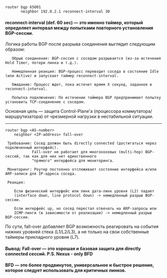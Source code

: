   	router bgp 65001
           neighbor 192.0.2.1 reconnect-interval 30

 #### reconnect-interval (def. 60 sec) — это именно таймер, который определяет интервал между попытками повторного установления BGP-сессии.

 Логика работы BGP после разрыва соединения выглядит следующим образом:

       Обрыв соединения: BGP-сессия с соседом разрывается (из-за истечения Hold Timer, потери линка и т.д.).

       Немедленная реакция: BGP-процесс переводит соседа в состояние Idle (или Active) и запускает таймер reconnect-interval.

       Ожидание: Процесс ждет, пока истечет время X секунд, заданное в reconnect-interval.

       Попытка подключения: По истечении таймера BGP предпринимает попытку установить TCP-соединение с соседом.
	
 Основная цель — защита Control-Plane'а (процессора коммутатора/маршрутизатора) от чрезмерной нагрузки в нестабильной ситуации.

---
	router bgp <AS-number>
  		neighbor <IP-address> fall-over

	 Требование: Сосед должен быть directly connected (достигаться через подключенный интерфейс). 
                Fall-over не работает для многохоховых (multi-hop) BGP-сессий, так как для них нет единственного
				"прямого" интерфейса для мониторинга.

     Мониторинг: Роутер постоянно отслеживает состояние интерфейса и/или ARP-записи для IP-адреса соседа.

     Реакция:

        Если физический интерфейс или линк дата-линк уровня (L2) падает 
		(interface down, line protocol down) -> немедленный разрыв BGP-сессии.

        Если интерфейс up, но сосед перестал отвечать на ARP-запросы или 
		ICMP-пинги (в зависимости от реализации) -> немедленный разрыв BGP-сессии.

  По сути, fall-over добавляет BGP возможность реагировать на события нижних уровней стека (L1/L2/L3),
  а не только на свои собственные таймеры прикладного уровня (L7).
  
  #### Вывод: Fall-over — это хорошая и базовая защита для directly connected сессий. P.S. Nexus - only BFD 
  
   #### BFD — это более продвинутое, универсальное и быстрое решение, которое следует использовать для критичных линков.
		
		

